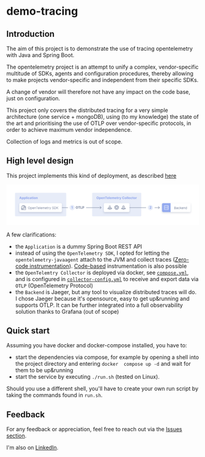 # demo-tracing

## Introduction

The aim of this project is to demonstrate the use of tracing opentelemetry with Java and Spring Boot.

The opentelemetry project is an attempt to unify a complex, vendor-specific multitude of SDKs, agents and configuration
procedures, thereby allowing to make projects vendor-specific and independent from their specific SDKs.

A change of vendor will therefore not have any impact on the code base, just on configuration.

This project only covers the distributed tracing for a very simple architecture (one service + mongoDB), using (to
my knowledge) the state of the art and prioritising the use of OTLP over vendor-specific protocols, in order to
achieve maximum vendor independence.

Collection of logs and metrics is out of scope.

## High level design

This project implements this kind of deployment, as described [here](https://opentelemetry.io/docs/collector/deployment/agent/)

![img.png](img.png)

A few clarifications:

- the `Application` is a dummy Spring Boot REST API
- instead of using the `OpenTelemetry SDK`, I opted for letting the `opentelemetry-javaagent` attach to the JVM and
  collect traces ([Zero-code instrumentation](https://opentelemetry.io/docs/zero-code/java/agent/)). [Code-based](https://opentelemetry.io/docs/concepts/instrumentation/code-based/) instrumentation is
  also possible
- the `OpenTelemtry Collector` is deployed via docker, see [`compose.yml`](compose.yml), and is configured in 
  [`collector-config.yml`](src/main/resources/collector-config.yml) to receive and export data via `OTLP` 
  (OpenTelemetry Protocol)
- the `Backend` is Jaeger, but any tool to visualize distributed traces will do. I chose Jaeger because it's 
  opensource, easy to get up&running and supports OTLP. It can be further integrated into a full observability 
  solution thanks to Grafana (out of scope)

## Quick start

Assuming you have docker and docker-compose installed, you have to:

- start the dependencies via compose, for example by opening a shell into the project directory and entering `docker 
compose up -d` and wait for them to be up&running
- start the service by executing `./run.sh` (tested on Linux).

Should you use a different shell, you'll have to create your own run script by taking the commands found in `run.sh`.

## Feedback

For any feedback or appreciation, feel free to reach out via the [Issues section](https://github.com/andreaippo/demo-tracing/issues).

I'm also on [LinkedIn](https://github.com/andreaippo/demo-tracing/issues).
